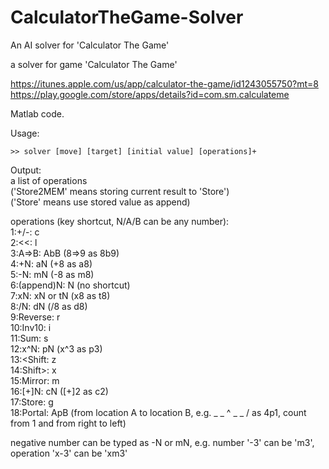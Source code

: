 # CalculatorTheGame-Solver
An AI solver for 'Calculator The Game'

a solver for game 'Calculator The Game'

https://itunes.apple.com/us/app/calculator-the-game/id1243055750?mt=8
https://play.google.com/store/apps/details?id=com.sm.calculateme

Matlab code.

Usage:
```
>> solver [move] [target] [initial value] [operations]+
```

Output:
<br>a list of operations
<br>('Store2MEM' means storing current result to 'Store')
<br>('Store' means use stored value as append)

operations (key shortcut, N/A/B can be any number):
<br>1:+/-: c
<br>2:<<: l
<br>3:A=>B: AbB (8=>9 as 8b9)
<br>4:+N: aN (+8 as a8) 
<br>5:-N: mN (-8 as m8) 
<br>6:(append)N: N (no shortcut)
<br>7:xN: xN or tN (x8 as t8)
<br>8:/N: dN (/8 as d8) 
<br>9:Reverse: r
<br>10:Inv10: i
<br>11:Sum: s
<br>12:x^N: pN (x^3 as p3)
<br>13:<Shift: z
<br>14:Shift>: x
<br>15:Mirror: m
<br>16:[+]N: cN ([+]2 as c2)
<br>17:Store: g
<br>18:Portal: ApB (from location A to location B, e.g. _ _ ^ _ _ \/ as 4p1, count from 1 and from right to left)

negative number can be typed as -N or mN, e.g. number '-3' can be 'm3', operation 'x-3' can be 'xm3'
